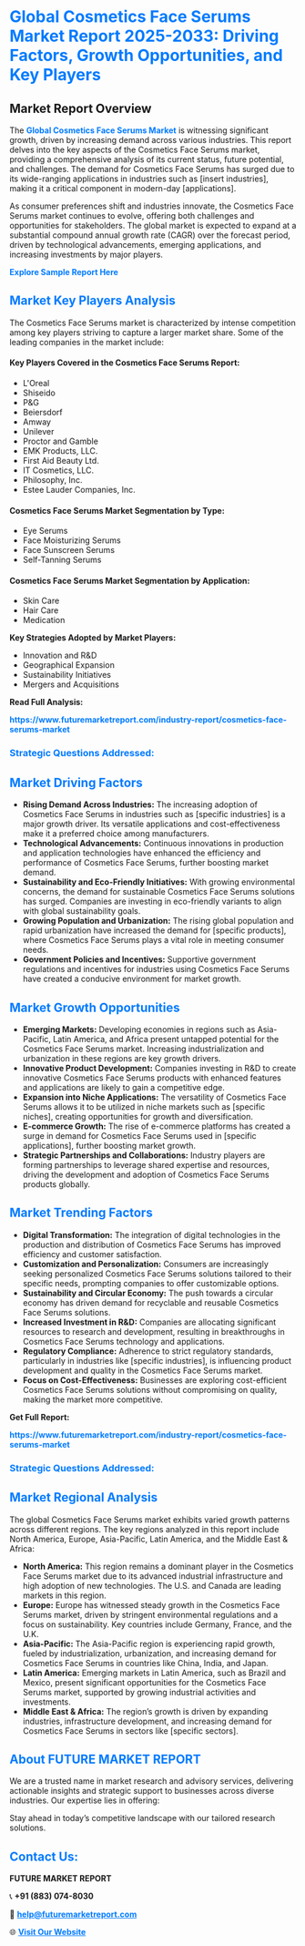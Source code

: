 <h1 style="color: #007BFF;">Global Cosmetics Face Serums Market Report 2025-2033: Driving Factors, Growth Opportunities, and Key Players</h1>

<section id="overview">
<h2>Market Report Overview</h2>
<p>The <a href="https://www.futuremarketreport.com/industry-report/cosmetics-face-serums-market" style="color: #007BFF; text-decoration: none;"><strong>Global Cosmetics Face Serums Market</strong></a> is witnessing significant growth, driven by increasing demand across various industries. This report delves into the key aspects of the Cosmetics Face Serums market, providing a comprehensive analysis of its current status, future potential, and challenges. The demand for Cosmetics Face Serums has surged due to its wide-ranging applications in industries such as [insert industries], making it a critical component in modern-day [applications].</p>
<p>As consumer preferences shift and industries innovate, the Cosmetics Face Serums market continues to evolve, offering both challenges and opportunities for stakeholders. The global market is expected to expand at a substantial compound annual growth rate (CAGR) over the forecast period, driven by technological advancements, emerging applications, and increasing investments by major players.</p>
</section>

<section id="overview">
<p><a href="https://www.futuremarketreport.com/request-sample/reportId=87275" style="color: #007BFF; text-decoration: none;"><strong>Explore Sample Report Here</strong></a></p>
</section>

<section id="key-players">
<h2 style="color: #007BFF;">Market Key Players Analysis</h2>
<p>The Cosmetics Face Serums market is characterized by intense competition among key players striving to capture a larger market share. Some of the leading companies in the market include:</p>
<h4>Key Players Covered in the Cosmetics Face Serums Report:</h4>
<ul><li>L&#039;Oreal</li><li>Shiseido</li><li>P&amp;G</li><li>Beiersdorf</li><li>Amway</li><li>Unilever</li><li>Proctor and Gamble</li><li>EMK Products, LLC.</li><li>First Aid Beauty Ltd.</li><li>IT Cosmetics, LLC.</li><li>Philosophy, Inc.</li><li>Estee Lauder Companies, Inc.</li></ul>
<h4>Cosmetics Face Serums Market Segmentation by Type:</h4>
<ul><li>Eye Serums</li><li>Face Moisturizing Serums</li><li>Face Sunscreen Serums</li><li>Self-Tanning Serums</li></ul>

<h4>Cosmetics Face Serums Market Segmentation by Application:</h4>
<ul><li>Skin Care</li><li>Hair Care</li><li>Medication</li></ul>
<p><strong>Key Strategies Adopted by Market Players:</strong></p>
<ul>
<li>Innovation and R&D</li>
<li>Geographical Expansion</li>
<li>Sustainability Initiatives</li>
<li>Mergers and Acquisitions</li>
</ul>
</section>

<section>
<p><strong>Read Full Analysis: </strong></p><a href="https://www.futuremarketreport.com/industry-report/cosmetics-face-serums-market" style="color: #007BFF; text-decoration: none;"><strong>https://www.futuremarketreport.com/industry-report/cosmetics-face-serums-market</strong></a>
<h3 style="color: #007BFF;">Strategic Questions Addressed:</h3>
</section>

<section id="driving-factors">
<h2 style="color: #007BFF;">Market Driving Factors</h2>
<ul>
<li><strong>Rising Demand Across Industries:</strong> The increasing adoption of Cosmetics Face Serums in industries such as [specific industries] is a major growth driver. Its versatile applications and cost-effectiveness make it a preferred choice among manufacturers.</li>
<li><strong>Technological Advancements:</strong> Continuous innovations in production and application technologies have enhanced the efficiency and performance of Cosmetics Face Serums, further boosting market demand.</li>
<li><strong>Sustainability and Eco-Friendly Initiatives:</strong> With growing environmental concerns, the demand for sustainable Cosmetics Face Serums solutions has surged. Companies are investing in eco-friendly variants to align with global sustainability goals.</li>
<li><strong>Growing Population and Urbanization:</strong> The rising global population and rapid urbanization have increased the demand for [specific products], where Cosmetics Face Serums plays a vital role in meeting consumer needs.</li>
<li><strong>Government Policies and Incentives:</strong> Supportive government regulations and incentives for industries using Cosmetics Face Serums have created a conducive environment for market growth.</li>
</ul>
</section>

<section id="growth-opportunities">
<h2 style="color: #007BFF;">Market Growth Opportunities</h2>
<ul>
<li><strong>Emerging Markets:</strong> Developing economies in regions such as Asia-Pacific, Latin America, and Africa present untapped potential for the Cosmetics Face Serums market. Increasing industrialization and urbanization in these regions are key growth drivers.</li>
<li><strong>Innovative Product Development:</strong> Companies investing in R&D to create innovative Cosmetics Face Serums products with enhanced features and applications are likely to gain a competitive edge.</li>
<li><strong>Expansion into Niche Applications:</strong> The versatility of Cosmetics Face Serums allows it to be utilized in niche markets such as [specific niches], creating opportunities for growth and diversification.</li>
<li><strong>E-commerce Growth:</strong> The rise of e-commerce platforms has created a surge in demand for Cosmetics Face Serums used in [specific applications], further boosting market growth.</li>
<li><strong>Strategic Partnerships and Collaborations:</strong> Industry players are forming partnerships to leverage shared expertise and resources, driving the development and adoption of Cosmetics Face Serums products globally.</li>
</ul>
</section>

<section id="trending-factors">
<h2 style="color: #007BFF;">Market Trending Factors</h2>
<ul>
<li><strong>Digital Transformation:</strong> The integration of digital technologies in the production and distribution of Cosmetics Face Serums has improved efficiency and customer satisfaction.</li>
<li><strong>Customization and Personalization:</strong> Consumers are increasingly seeking personalized Cosmetics Face Serums solutions tailored to their specific needs, prompting companies to offer customizable options.</li>
<li><strong>Sustainability and Circular Economy:</strong> The push towards a circular economy has driven demand for recyclable and reusable Cosmetics Face Serums solutions.</li>
<li><strong>Increased Investment in R&D:</strong> Companies are allocating significant resources to research and development, resulting in breakthroughs in Cosmetics Face Serums technology and applications.</li>
<li><strong>Regulatory Compliance:</strong> Adherence to strict regulatory standards, particularly in industries like [specific industries], is influencing product development and quality in the Cosmetics Face Serums market.</li>
<li><strong>Focus on Cost-Effectiveness:</strong> Businesses are exploring cost-efficient Cosmetics Face Serums solutions without compromising on quality, making the market more competitive.</li>
</ul>
</section>

<section>
<p><strong>Get Full Report: </strong></p><a href="https://www.futuremarketreport.com/industry-report/cosmetics-face-serums-market" style="color: #007BFF; text-decoration: none;"><strong>https://www.futuremarketreport.com/industry-report/cosmetics-face-serums-market</strong></a>
<h3 style="color: #007BFF;">Strategic Questions Addressed:</h3>
</section>


<section id="regional-analysis">
<h2 style="color: #007BFF;">Market Regional Analysis</h2>
<p>The global Cosmetics Face Serums market exhibits varied growth patterns across different regions. The key regions analyzed in this report include North America, Europe, Asia-Pacific, Latin America, and the Middle East & Africa:</p>
<ul>
<li><strong>North America:</strong> This region remains a dominant player in the Cosmetics Face Serums market due to its advanced industrial infrastructure and high adoption of new technologies. The U.S. and Canada are leading markets in this region.</li>
<li><strong>Europe:</strong> Europe has witnessed steady growth in the Cosmetics Face Serums market, driven by stringent environmental regulations and a focus on sustainability. Key countries include Germany, France, and the U.K.</li>
<li><strong>Asia-Pacific:</strong> The Asia-Pacific region is experiencing rapid growth, fueled by industrialization, urbanization, and increasing demand for Cosmetics Face Serums in countries like China, India, and Japan.</li>
<li><strong>Latin America:</strong> Emerging markets in Latin America, such as Brazil and Mexico, present significant opportunities for the Cosmetics Face Serums market, supported by growing industrial activities and investments.</li>
<li><strong>Middle East & Africa:</strong> The region’s growth is driven by expanding industries, infrastructure development, and increasing demand for Cosmetics Face Serums in sectors like [specific sectors].</li>
</ul>
</section>

<footer>
<h2 style="color: #007BFF;">About FUTURE MARKET REPORT</h2>
<p>We are a trusted name in market research and advisory services, delivering actionable insights and strategic support to businesses across diverse industries. Our expertise lies in offering:</p>

<p>Stay ahead in today’s competitive landscape with our tailored research solutions.</p>

<h2 style="color: #007BFF;">Contact Us:</h2>
<p><strong>FUTURE MARKET REPORT</strong></p>
<p>📞 <strong>+91 (883) 074-8030</strong></p>
<p>📧 <strong><a href="mailto:help@futuremarketreport.com" style="color: #007BFF;">help@futuremarketreport.com</a></strong></p>
<p>🌐 <strong><a href="https://www.futuremarketreport.com/" style="color: #007BFF;">Visit Our Website</a></strong></p>
</footer>